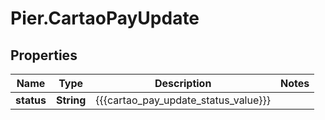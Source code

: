 # Pier.CartaoPayUpdate

## Properties
Name | Type | Description | Notes
------------ | ------------- | ------------- | -------------
**status** | **String** | {{{cartao_pay_update_status_value}}} | 


